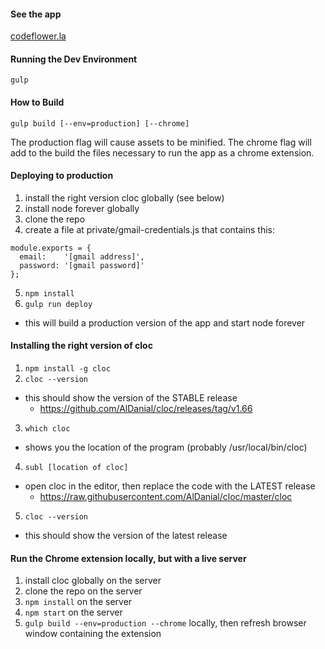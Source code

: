 
#### See the app

[codeflower.la](http://codeflower.la)


#### Running the Dev Environment

`gulp`


#### How to Build

`gulp build [--env=production] [--chrome]`

The production flag will cause assets to be minified. The chrome flag will add to the build the files necessary to run the app as a chrome extension.


#### Deploying to production

1. install the right version cloc globally (see below)
2. install node forever globally
3. clone the repo
4. create a file at private/gmail-credentials.js that contains this:
```
module.exports = {
  email:    '[gmail address]',
  password: '[gmail password]'
};
```
5. `npm install`
6. `gulp run deploy`
  - this will build a production version of the app and start node forever


#### Installing the right version of cloc

1. `npm install -g cloc`
2. `cloc --version`
  - this should show the version of the STABLE release
    - https://github.com/AlDanial/cloc/releases/tag/v1.66
3. `which cloc`
  - shows you the location of the program (probably /usr/local/bin/cloc)
4. `subl [location of cloc]`
  - open cloc in the editor, then replace the code with the LATEST release
    - https://raw.githubusercontent.com/AlDanial/cloc/master/cloc
5. `cloc --version`
  - this should show the version of the latest release


#### Run the Chrome extension locally, but with a live server

1. install cloc globally on the server
2. clone the repo on the server
3. `npm install` on the server
4. `npm start` on the server
5. `gulp build --env=production --chrome` locally, then refresh browser window containing the extension

